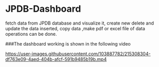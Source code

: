 # JPDB-Dashboard
fetch data from JPDB database and visualize it, create new delete and update the data inserted, copy data ,make pdf or excel file of data operations can be done.

###The dashboard working is shown in the following video



https://user-images.githubusercontent.com/103887782/215308304-df763e09-4aed-404b-afcf-591b9485b19b.mp4


